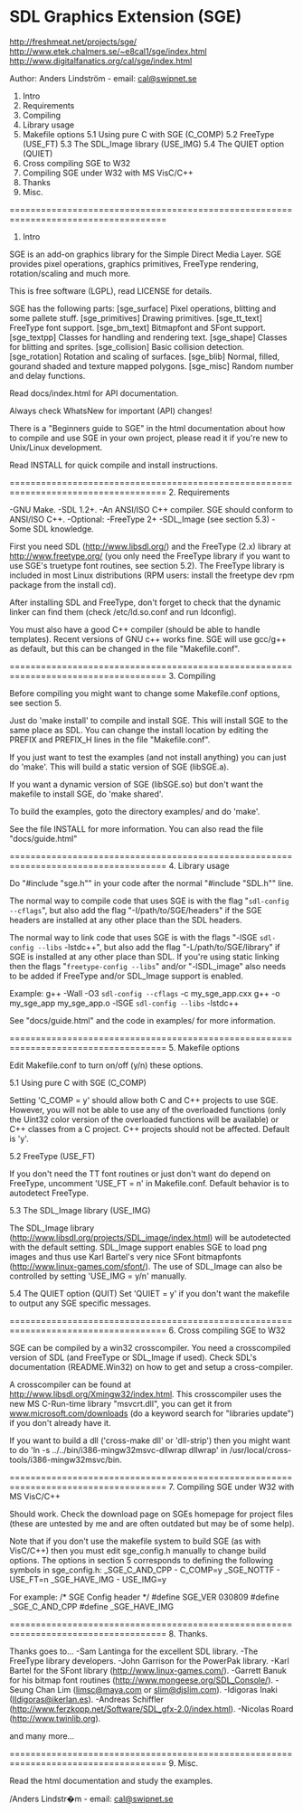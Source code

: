 <!--
Copyright (C) 2000 - 2003 Anders Lindström & Johan E. Thelin
Copyright (C) 2009 - 2021 Marc Vester (XaserLE)
Copyright (C) 2009 - 2021 Settlers Freaks <sf-team at siedler25.org>

SPDX-License-Identifier: LGPL-2.1-or-later
-->

SDL Graphics Extension (SGE)
====================================================================================
http://freshmeat.net/projects/sge/
http://www.etek.chalmers.se/~e8cal1/sge/index.html
http://www.digitalfanatics.org/cal/sge/index.html

Author: Anders Lindström - email: cal@swipnet.se


1. Intro
2. Requirements
3. Compiling
4. Library usage
5. Makefile options
   5.1 Using pure C with SGE (C_COMP)
   5.2 FreeType (USE_FT)
   5.3 The SDL_Image library (USE_IMG)
   5.4 The QUIET option (QUIET)
6. Cross compiling SGE to W32
7. Compiling SGE under W32 with MS VisC/C++
8. Thanks
9. Misc.


====================================================================================
1. Intro

SGE is an add-on graphics library for the Simple Direct Media Layer. SGE provides 
pixel operations, graphics primitives, FreeType rendering, rotation/scaling and much 
more.

This is free software (LGPL), read LICENSE for details.

SGE has the following parts:
[sge_surface]    Pixel operations, blitting and some pallete stuff.
[sge_primitives] Drawing primitives. 
[sge_tt_text]    FreeType font support.
[sge_bm_text]    Bitmapfont and SFont support.
[sge_textpp]     Classes for handling and rendering text.
[sge_shape]      Classes for blitting and sprites.
[sge_collision]  Basic collision detection.
[sge_rotation]   Rotation and scaling of surfaces.
[sge_blib]       Normal, filled, gourand shaded and texture mapped polygons.
[sge_misc]       Random number and delay functions.


Read docs/index.html for API documentation.

Always check WhatsNew for important (API) changes!

There is a "Beginners guide to SGE" in the html documentation about how to compile and 
use SGE in your own project, please read it if you're new to Unix/Linux development.

Read INSTALL for quick compile and install instructions.


====================================================================================
2. Requirements

-GNU Make.
-SDL 1.2+.
-An ANSI/ISO C++ compiler. SGE should conform to ANSI/ISO C++.
-Optional:
 -FreeType 2+
 -SDL_Image (see section 5.3)
-Some SDL knowledge.

First you need SDL (http://www.libsdl.org/) and the FreeType (2.x) library 
at http://www.freetype.org/ (you only need the FreeType library if you want 
to use SGE's truetype font routines, see section 5.2). The FreeType library is 
included in most Linux distributions (RPM users: install the freetype dev rpm
package from the install cd). 

After installing SDL and FreeType, don't forget to check that the dynamic
linker can find them (check /etc/ld.so.conf and run ldconfig).

You must also have a good C++ compiler (should be able to handle templates). Recent 
versions of GNU c++ works fine. SGE will use gcc/g++ as default, but this can be 
changed in the file "Makefile.conf".


====================================================================================
3. Compiling

Before compiling you might want to change some Makefile.conf options, see section 5.

Just do 'make install' to compile and install SGE. This will install SGE to the same 
place as SDL. You can change the install location by editing the PREFIX and PREFIX_H 
lines in the file "Makefile.conf".

If you just want to test the examples (and not install anything) you can just do
'make'. This will build a static version of SGE (libSGE.a). 

If you want a dynamic version of SGE (libSGE.so) but don't want the makefile to
install SGE, do 'make shared'.

To build the examples, goto the directory examples/ and do 'make'.

See the file INSTALL for more information. You can also read the file 
"docs/guide.html"


====================================================================================
4. Library usage

Do "#include "sge.h"" in your code after the normal "#include "SDL.h"" line.

The normal way to compile code that uses SGE is with the flag 
"`sdl-config --cflags`", but also add the flag "-I/path/to/SGE/headers" if the SGE 
headers are installed at any other place than the SDL headers.

The normal way to link code that uses SGE is with the flags 
"-lSGE `sdl-config --libs` -lstdc++", but also add the flag "-L/path/to/SGE/library" 
if SGE is installed at any other place than SDL. If you're using static linking then 
the flags "`freetype-config --libs`" and/or "-lSDL_image" also needs to be added if
FreeType and/or SDL_Image support is enabled.

Example:
g++ -Wall -O3 `sdl-config --cflags` -c my_sge_app.cxx
g++ -o my_sge_app my_sge_app.o -lSGE `sdl-config --libs` -lstdc++

See "docs/guide.html" and the code in examples/ for more information.


====================================================================================
5. Makefile options

Edit Makefile.conf to turn on/off (y/n) these options.


5.1 Using pure C with SGE (C_COMP)
 
Setting 'C_COMP = y' should allow both C and C++ projects to use SGE. However, you 
will not be able to use any of the overloaded functions (only the Uint32 color 
version of the overloaded functions will be available) or C++ classes from a C 
project. C++ projects should not be affected. Default is 'y'.


5.2 FreeType (USE_FT)

If you don't need the TT font routines or just don't want do depend on FreeType,
uncomment 'USE_FT = n' in Makefile.conf. Default behavior is to autodetect
FreeType.


5.3 The SDL_Image library (USE_IMG)

The SDL_Image library (http://www.libsdl.org/projects/SDL_image/index.html) will be
autodetected with the default setting. SDL_Image support enables SGE to load png 
images and thus use Karl Bartel's very nice SFont bitmapfonts 
(http://www.linux-games.com/sfont/). The use of SDL_Image can also be controlled by
setting 'USE_IMG = y/n' manually.


5.4 The QUIET option (QUIT)
Set 'QUIET = y' if you don't want the makefile to output any SGE specific messages.


====================================================================================
6. Cross compiling SGE to W32

SGE can be compiled by a win32 crosscompiler. You need a crosscompiled version of 
SDL (and FreeType or SDL_Image if used). Check SDL's documentation (README.Win32) on how to get and setup 
a cross-compiler.

A crosscompiler can be found at http://www.libsdl.org/Xmingw32/index.html. This 
crosscompiler uses the new MS C-Run-time library "msvcrt.dll", you can get it from 
www.microsoft.com/downloads (do a keyword search for "libraries update") if you 
don't already have it.

If you want to build a dll ('cross-make dll' or 'dll-strip') then you might want to
do 'ln -s ../../bin/i386-mingw32msvc-dllwrap dllwrap' in 
/usr/local/cross-tools/i386-mingw32msvc/bin.


====================================================================================
7. Compiling SGE under W32 with MS VisC/C++

Should work. Check the download page on SGEs homepage for project files (these are 
untested by me and are often outdated but may be of some help).

Note that if you don't use the makefile system to build SGE (as with VisC/C++) then
you must edit sge_config.h manually to change build options. The options in section
5 corresponds to defining the following symbols in sge_config.h:
_SGE_C_AND_CPP  - C_COMP=y
_SGE_NOTTF      - USE_FT=n
_SGE_HAVE_IMG   - USE_IMG=y

For example:
/* SGE Config header */
#define SGE_VER 030809
#define _SGE_C_AND_CPP
#define _SGE_HAVE_IMG


====================================================================================
8. Thanks.

Thanks goes to...
-Sam Lantinga for the excellent SDL library.
-The FreeType library developers.
-John Garrison for the PowerPak library. 
-Karl Bartel for the SFont library (http://www.linux-games.com/).
-Garrett Banuk for his bitmap font routines (http://www.mongeese.org/SDL_Console/).
-Seung Chan Lim (limsc@maya.com or slim@djslim.com).
-Idigoras Inaki (IIdigoras@ikerlan.es).
-Andreas Schiffler (http://www.ferzkopp.net/Software/SDL_gfx-2.0/index.html).
-Nicolas Roard (http://www.twinlib.org).

and many more...

====================================================================================
9. Misc.

Read the html documentation and study the examples. 



/Anders Lindstr�m - email: cal@swipnet.se
